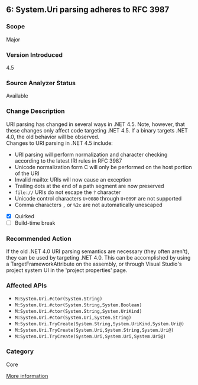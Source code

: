 ## 6: System.Uri parsing adheres to RFC 3987

### Scope
Major

### Version Introduced
4.5

### Source Analyzer Status
Available

### Change Description
URI parsing has changed in several ways in .NET 4.5. Note, however, that these changes only affect code targeting .NET 4.5. If a binary targets .NET 4.0, the old behavior will be observed.  
Changes to URI parsing in .NET 4.5 include:

- URI parsing will perform normalization and character checking according to the latest IRI rules in RFC 3987
- Unicode normalization form C will only be performed on the host portion of the URI
- Invalid mailto: URIs will now cause an exception
- Trailing dots at the end of a path segment are now preserved
- `file://` URIs do not escape the `?` character
- Unicode control characters `U+0080` through `U+009F` are not supported
- Comma characters `,` or `%2c` are not automatically unescaped

- [x] Quirked
- [ ] Build-time break

### Recommended Action
If the old .NET 4.0 URI parsing semantics are necessary (they often aren't), they can be used by targeting .NET 4.0. This can be accomplished by using a TargetFrameworkAttribute on the assembly, or through Visual Studio's project system UI in the 'project properties' page.

### Affected APIs
* `M:System.Uri.#ctor(System.String)`
* `M:System.Uri.#ctor(System.String,System.Boolean)`
* `M:System.Uri.#ctor(System.String,System.UriKind)`
* `M:System.Uri.#ctor(System.Uri,System.String)`
* `M:System.Uri.TryCreate(System.String,System.UriKind,System.Uri@)`
* `M:System.Uri.TryCreate(System.Uri,System.String,System.Uri@)`
* `M:System.Uri.TryCreate(System.Uri,System.Uri,System.Uri@)`

### Category
Core

[More information](https://msdn.microsoft.com/en-us/library/hh367887\(v=vs.110\).aspx#core)
